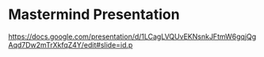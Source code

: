 # Mastermind Presentation

https://docs.google.com/presentation/d/1LCagLVQUvEKNsnkJFtmW6gqjQgAqd7Dw2mTrXkfqZ4Y/edit#slide=id.p
